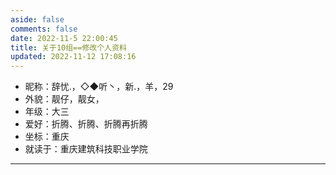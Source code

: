 ```yaml
---
aside: false
comments: false
date: 2022-11-5 22:00:45
title: 关于10组==修改个人资料
updated: 2022-11-12 17:08:16
---
```

- 昵称：辞忧.，◇◆听丶，新.，羊，29
- 外貌：靓仔，靓女，
- 年级：大三
- 爱好：折腾、折腾、折腾再折腾
- 坐标：重庆
- 就读于：重庆建筑科技职业学院

---
